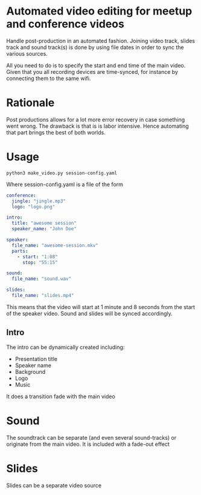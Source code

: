 # Automated video editing for meetup and conference videos
Handle post-production in an automated fashion. Joining video track, slides track and sound track(s) 
is done by using file dates in order to sync the various sources.

All you need to do is to specify the start and end time of the main video. Given that you all recording
devices are time-synced, for instance by connecting them to the same wifi.

# Rationale
Post productions allows for a lot more error recovery in case something went wrong.
The drawback is that is is labor intensive. Hence automating that part brings the best 
of both worlds.

# Usage

    python3 make_video.py session-config.yaml

Where session-config.yaml is a file of the form

```yaml
conference:
  jingle: "jingle.mp3"
  logo: "logo.png"

intro:
  title: "awesome session"
  speaker_name: "John Doe"

speaker:
  file_name: "awesome-session.mkv"
  parts:
    - start: "1:08"
      stop: "55:15"

sound:
  file_name: "sound.wav"

slides:
  file_name: "slides.mp4"
```

This means that the video will start at 1 minute and 8 seconds from the start of the speaker video. 
Sound and slides will be synced accordingly. 





## Intro
The intro can be dynamically created including:

* Presentation title
* Speaker name
* Background
* Logo
* Music


It does a transition fade with the main video 

# Sound
The soundtrack can be separate (and even several sound-tracks) or originate from the main video.
It is included with a fade-out effect

# Slides
Slides can be a separate video source
